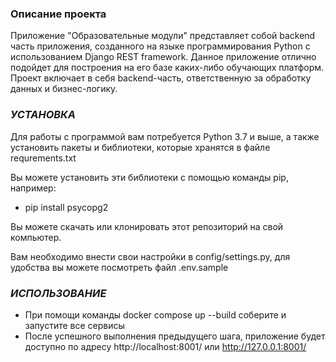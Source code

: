 ### Описание проекта
Приложение "Образовательные модули" представляет собой backend часть приложения, созданного на языке программирования Python с использованием Django REST framework. Данное приложение отлично подойдет для построения на его базе каких-либо обучающих платформ. Проект включает в себя backend-часть, ответственную за обработку данных и бизнес-логику.
### _УСТАНОВКА_
Для работы с программой вам потребуется Python 3.7 и выше, а также установить пакеты и библиотеки, которые хранятся в файле requrements.txt


Вы можете установить эти библиотеки с помощью команды pip, например:

* pip install psycopg2

Вы можете скачать или клонировать этот репозиторий на свой компьютер.

Вам необходимо внести свои настройки в config/settings.py, для удобства вы можете посмотреть файл .env.sample
### _ИСПОЛЬЗОВАНИЕ_

* При помощи команды docker compose up --build соберите и запустите все сервисы
* После успешного выполнения предыдущего шага, приложение будет доступно по адресу http://localhost:8001/ или http://127.0.0.1:8001/

